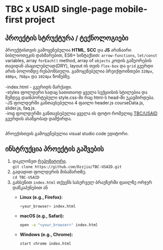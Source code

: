 # TBC x USAID single-page **mobile-first** project

## პროექტის სტრუქტურა / ტექნოლოგიები

პროექტისთვის გამოყენებულია **HTML**, **SCC** და **JS** არანაირი ბიბლიოთეკის დახმარებით, ES6+ სინტაქსით: `arrow-functions`, `let/const` variables, array `forEach()` method, array of `objects` კოდის გამეორების თავიდან ასაცილებლად(DRY), layout ის თვის `flex-box` და `grid` გვერდი არის ბოლომდე რესპონსიული. გამოყენებულია ბრეიქფოინთები `320px`, `480px`, `768px` და `1024px` ზომებზე.  <br><br>
-index.html - გვერიდს მარქაფი.<br>
-styles ფოლდერი სადაც სათითაოდ ყველა სექციისის სტილებია და შემდეგ დაინპორტებული style.css-ში რაც html-ს head-ში უკავშირდება.<br>
-JS ფოლდერში განთავსებულია 4 ფაილი header.js courseData.js, slider.js, faq.js.<br>
-img ფოლდერში განთავსებულია ყველა ის ფოტო რომელიც [TBC/USAID](https://www.tbcacademy.ge/usaid) გვერდის ასაწყობად დამჭირდა.<br><br>

პროექისთვის გამოყენებულია visual studio code ედიტორი.

## ინსტრუქცია პროექტის გაშვების

1. დაკლონეთ [რეპოზიტორი](https://github.com/Dzzjio/giorgi-jioshvili.git).<br>
    `git clone https://github.com/Dzzjio/TBC-USAID.git`
2. გადადით ფოლდერის მისამართზე.<br>
    `cd TBC-USAID`
3. გახსენით `index.html` თქვენს სასურველ ბრაუზერში ფაილზე ორჯერ დაწკაპუნებით ან 
   - **Linux (e.g., Firefox):**

     ```bash
     <your_browser> index.html
     ```

   - **macOS (e.g., Safari):**

     ```bash
     open -a "<your_browser>" index.html
     ```

   - **Windows (e.g., Chrome):**

     ```bash
     start chrome index.html
     ```
